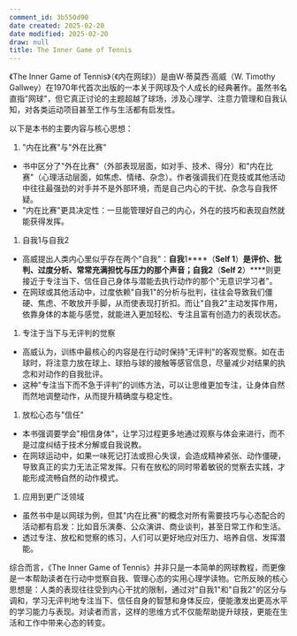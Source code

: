```yaml
---
comment_id: 3b550d90
date created: 2025-02-20
date modified: 2025-02-20
draw: null
title: The Inner Game of Tennis
---
```

《The Inner Game of Tennis》（《内在网球》）是由W·蒂莫西·高威（W. Timothy Gallwey）在1970年代首次出版的一本关于网球及个人成长的经典著作。虽然书名直指"网球"，但它真正讨论的主题超越了球场，涉及心理学、注意力管理和自我认知，对各类运动项目甚至工作与生活都有启发性。

  

以下是本书的主要内容与核心思想：

1. "内在比赛"与"外在比赛"

- 书中区分了"外在比赛"（外部表现层面，如对手、技术、得分）和"内在比赛"（心理活动层面，如焦虑、情绪、杂念）。作者强调我们在竞技或其他活动中往往最强劲的对手并不是外部环境，而是自己内心的干扰、杂念与自我怀疑。
- "内在比赛"更具决定性：一旦能管理好自己的内心，外在的技巧和表现自然就能获得发挥。

1. 自我1与自我2

- 高威提出人类内心里似乎存在两个"自我"：****自我****1****（****Self 1****）****是评价、批判、过度分析、常常充满担忧与压力的那个声音；****自我****2****（****Self 2****）****则更接近于专注当下、信任自己身体与潜能去执行动作的那个"无意识学习者"。
- 在网球或其他活动中，过度依赖"自我1"的分析与批判，往往会导致我们僵硬、焦虑、不敢放开手脚，从而使表现打折扣。而让"自我2"主动发挥作用，依靠身体的本能与感觉，就能进入更加轻松、专注且富有创造力的表现状态。

1. 专注于当下与无评判的觉察

- 高威认为，训练中最核心的内容是在行动时保持"无评判"的客观觉察。如在击球时，将注意力放在球上、球拍与球的接触等感官信息，尽量减少对结果的执念和对动作的自我批评。
- 这种"专注当下而不急于评判"的训练方法，可以让思维更加专注，让身体自然而然地调整动作，从而提升精确度与稳定性。

1. 放松心态与"信任"

- 本书强调要学会"相信身体"，让学习过程更多地通过观察与体会来进行，而不是过度纠结于技术分解或自我说教。
- 在网球运动中，如果一味死记打法或担心失误，会造成精神紧张、动作僵硬，导致真正的实力无法正常发挥。只有在放松的同时带着敏锐的觉察去实践，才能形成流畅自然的动作模式。

1. 应用到更广泛领域

- 虽然书中是以网球为例，但其"内在比赛"的概念对所有需要技巧与心态配合的活动都有启发：比如音乐演奏、公众演讲、商业谈判，甚至日常工作和生活。
- 透过专注、放松和觉察的练习，人们可以更好地应对压力、培养自信、发挥潜能。

  

综合而言，《The Inner Game of Tennis》并非只是一本简单的网球教程，而更像是一本帮助读者在行动中觉察自我、管理心态的实用心理学读物。它所反映的核心思想是：人类的表现往往受到内心干扰的限制，通过对"自我1"和"自我2"的区分与调和，学习无评判地专注当下、信任自身的智慧和身体反应，便能激发出更高水平的学习能力与表现。对读者而言，这样的思维方式不仅能帮助提升球技，更能在生活和工作中带来心态的转变。

